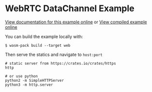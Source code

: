 # WebRTC DataChannel Example

[View documentation for this example online][dox] or [View compiled example
online][compiled]

[compiled]: https://rustwasm.github.io/wasm-bindgen/exbuild/webrtc_datachannel/
[dox]: https://rustwasm.github.io/wasm-bindgen/examples/webrtc_datachannel.html

You can build the example locally with:

```
$ wasm-pack build --target web
```

Then serve the statics and navigate to `host:port`

```
# static server from https://crates.io/crates/https
http

# or use python
python2 -m SimpleHTTPServer
python3 -m http.server
```
